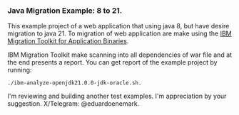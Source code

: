 ### Java Migration Example: 8 to 21.

This example project of a web application that using java 8, but have desire migration to java 21.  To migration of web application are make using the [IBM Migration Toolkit for Application Binaries](https://www.ibm.com/docs/en/wamt?topic=migration-toolkit-application-binaries).

IBM Migration Toolkit make scanning into all dependencies of war file and at the end presents a report. You can get report of the example project by running: 

```cli 
./ibm-analyze-openjdk21.0.0-jdk-oracle.sh.
```

I'm reviewing and building another test examples. I'm appreciation by your suggestion. 
X/Telegram: @eduardoenemark.

